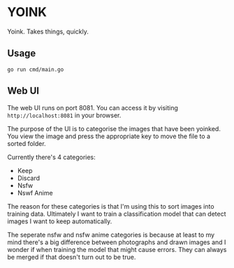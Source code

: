 # YOINK

Yoink. Takes things, quickly.

## Usage

```
go run cmd/main.go
```

## Web UI

The web UI runs on port 8081. You can access it by visiting `http://localhost:8081` in your browser.

The purpose of the UI is to categorise the images that have been yoinked. You view the image and press the appropriate key to move the file to a sorted folder.

Currently there's 4 categories:
- Keep
- Discard
- Nsfw
- Nswf Anime

The reason for these categories is that I'm using this to sort images into training data. Ultimately I want to train a classification model that can detect images I want to keep automatically.

The seperate nsfw and nsfw anime categories is because at least to my mind there's a big difference between photographs and drawn images and I wonder if when training the model that might cause errors. They can always be merged if that doesn't turn out to be true.

